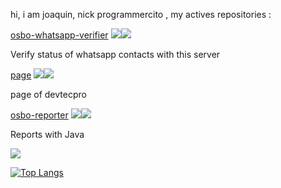 hi, i am joaquin, nick programmercito , my actives repositories :

[osbo-whatsapp-verifier](https://github.com/Programmercito/osbo-whatsapp-verifier) ![](https://img.shields.io/github/stars/Programmercito/osbo-whatsapp-verifier?style=flat-square&logo=appveyor)![](https://img.shields.io/github/license/Programmercito/osbo-whatsapp-verifier?style=flat-square&logo=appveyor)

Verify status of whatsapp contacts with this server



[page](https://github.com/Programmercito/page) ![](https://img.shields.io/github/stars/Programmercito/page?style=flat-square&logo=appveyor)![](https://img.shields.io/github/license/Programmercito/page?style=flat-square&logo=appveyor)

page of devtecpro



[osbo-reporter](https://github.com/Programmercito/osbo-reporter) ![](https://img.shields.io/github/stars/Programmercito/osbo-reporter?style=flat-square&logo=appveyor)![](https://img.shields.io/github/license/Programmercito/osbo-reporter?style=flat-square&logo=appveyor)

Reports with Java

![](https://github-readme-stats.vercel.app/api?username=programmercito&count_private=true&show_icons=true&theme=merko)


[![Top Langs](https://github-readme-stats.vercel.app/api/top-langs/?username=programmercito&layout=compact&theme=merko)]()
